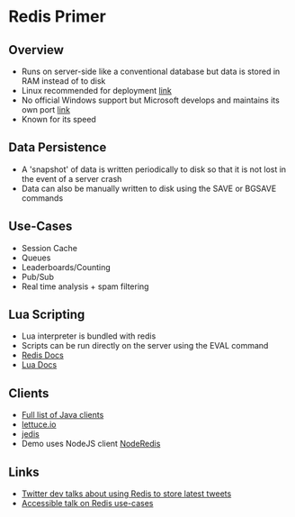 # Redis Primer

## Overview
* Runs on server-side like a conventional database but data is stored in RAM instead of to disk
* Linux recommended for deployment [link](https://redis.io/topics/introduction)
* No official Windows support but Microsoft develops and maintains its own port [link](https://github.com/MicrosoftArchive/redis)
* Known for its speed

## Data Persistence
* A 'snapshot' of data is written periodically to disk so that it is not lost in the event of a server crash
* Data can also be manually written to disk using the SAVE or BGSAVE commands

## Use-Cases
* Session Cache
* Queues
* Leaderboards/Counting
* Pub/Sub
* Real time analysis + spam filtering

## Lua Scripting
* Lua interpreter is bundled with redis
* Scripts can be run directly on the server using the EVAL command
* [Redis Docs](https://redis.io/commands/eval)
* [Lua Docs](https://www.lua.org/docs.html)

## Clients
* [Full list of Java clients](https://redis.io/clients)
* [lettuce.io](https://lettuce.io/)
* [jedis](https://github.com/xetorthio/jedis)
* Demo uses NodeJS client [NodeRedis](https://www.npmjs.com/package/redis)

## Links
* [Twitter dev talks about using Redis to store latest tweets](https://www.infoq.com/presentations/Real-Time-Delivery-Twitter)
* [Accessible talk on Redis use-cases](https://www.youtube.com/watch?v=jTTlBc2-T9Q)

